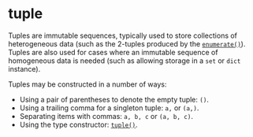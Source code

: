 # tuple
Tuples are immutable sequences, typically used to store collections of heterogeneous data (such as the 2-tuples produced by the [`enumerate()`](/built-in-functions/enumerate.md)). Tuples are also used for cases where an immutable sequence of homogeneous data is needed (such as allowing storage in a `set` or `dict` instance).

Tuples may be constructed in a number of ways:

- Using a pair of parentheses to denote the empty tuple: `()`.
- Using a trailing comma for a singleton tuple: `a,` or `(a,)`.
- Separating items with commas: `a, b, c` or `(a, b, c)`.
- Using the type constructor: [`tuple()`](/built-in-functions/tuple.md).